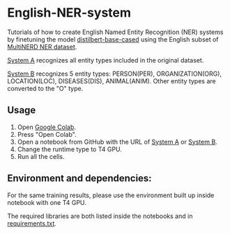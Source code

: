 # English-NER-system

Tutorials of how to create English Named Entity Recognition (NER) systems by finetuning the model [distilbert-base-cased](https://huggingface.co/distilbert-base-cased) using the English subset of [MultiNERD NER dataset](https://huggingface.co/datasets/Babelscape/multinerd?row=0).

[System A](https://github.com/LauraYahui/English-NER-system/blob/main/System_A.ipynb) recognizes all entity types included in the original dataset.

[System B](https://github.com/LauraYahui/English-NER-system/blob/main/System_B.ipynb) recognizes 5 entity types: PERSON(PER), ORGANIZATION(ORG), LOCATION(LOC), DISEASES(DIS), ANIMAL(ANIM). Other entity types are converted to the "O" type.

## Usage

1. Open [Google Colab](https://colab.research.google.com/).
2. Press "Open Colab".
3. Open a notebook from GitHub with the URL of [System A](https://github.com/LauraYahui/English-NER-system/blob/main/System_A.ipynb) or [System B](https://github.com/LauraYahui/English-NER-system/blob/main/System_B.ipynb).
4. Change the runtime type to T4 GPU.
5. Run all the cells.
   
## Environment and dependencies:

For the same training results, please use the environment built up inside notebook with one T4 GPU. 

The required libraries are both listed inside the notebooks and in [requirements.txt](https://github.com/LauraYahui/English-NER-system/blob/main/requirements.txt.txt).
